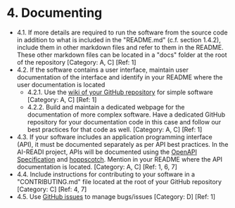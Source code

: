 # 4. Documenting

* 4.1. If more details are required to run the software from the source code in addition to what is included in the "README.md" (c.f. section 1.4.2), include them in other markdown files and refer to them in the README. These other markdown files can be located in a "docs" folder at the root of the repository [Category: A, C] [Ref: 1]
* 4.2. If the software contains a user interface, maintain user documentation of the interface and identify in your README where the user documentation is located
   * 4.2.1. Use the [wiki of your GitHub repository](https://docs.github.com/en/communities/documenting-your-project-with-wikis/about-wikis) for simple software [Category: A, C] [Ref: 1]
   * 4.2.2. Build and maintain a dedicated webpage for the documentation of more complex software. Have a dedicated GitHub repository for your documentation code in this case and follow our best practices for that code as well. [Category: A, C] [Ref: 1]
* 4.3. If your software includes an application programming interface (API), it must be documented separately as per API best practices. In the AI-READI project, APIs will be documented using the [OpenAPI Specification](https://swagger.io/specification/) and [hoppscotch](https://hoppscotch.io/). Mention in your README where the API documentation is located. [Category: A, C] [Ref: 1, 6, 7]
* 4.4. Include instructions for contributing to your software in a "CONTRIBUTING.md" file located at the root of your GitHub repository [Category: C] [Ref: 4, 7]
* 4.5. Use [GitHub issues](https://docs.github.com/en/issues/tracking-your-work-with-issues/about-issues) to manage bugs/issues [Category: D] [Ref: 1]
